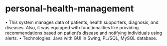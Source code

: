 # personal-health-management

• This system manages data of patients, health supporters, diagnosis, and diseases. Also, it was equipped with
functionalities like providing recommendations based on patient’s disease and notifying individuals using alerts.
• Technologies: Java with GUI in Swing, PL/SQL, MySQL database.
